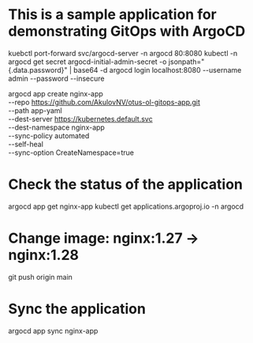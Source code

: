 # This is a sample application for demonstrating GitOps with ArgoCD
kuebctl port-forward svc/argocd-server -n argocd 80:8080
kubectl -n argocd get secret argocd-initial-admin-secret -o jsonpath="{.data.password}" | base64 -d
argocd login localhost:8080 --username admin --password <password> --insecure

argocd app create nginx-app \
  --repo https://github.com/AkulovNV/otus-ol-gitops-app.git \
  --path app-yaml \
  --dest-server https://kubernetes.default.svc \
  --dest-namespace nginx-app \
  --sync-policy automated \
  --self-heal \
  --sync-option CreateNamespace=true

# Check the status of the application
argocd app get nginx-app
kubectl get applications.argoproj.io -n argocd

# Change image: nginx:1.27 -> nginx:1.28
git push origin main

# Sync the application
argocd app sync nginx-app 